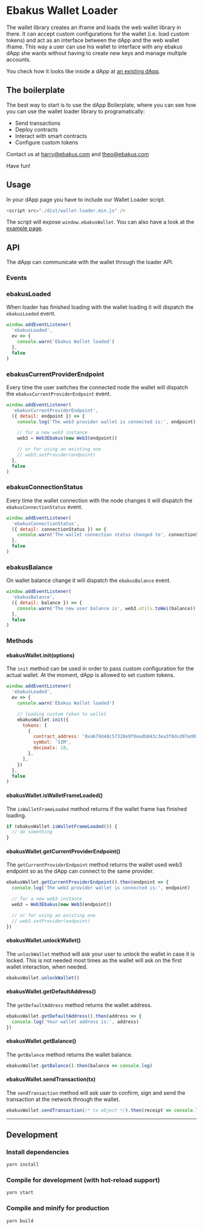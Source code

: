# Ebakus Wallet Loader

The wallet library creates an iframe and loads the web wallet library in there. It can accept custom configurations for the wallet (i.e. load custom tokens) and act as an interface between the dApp and the web wallet iframe. This way a user can use his wallet to interface with any ebakus dApp she wants without having to create new keys and manage multiple accounts.

You check how it looks like inside a dApp at [an existing dApp](https://demo.ebakus.com).

## The boilerplate

The best way to start is to use the dApp Boilerplate, where you can see how you can use the wallet loader library to programatically:

- Send transactions
- Deploy contracts
- Interact with smart contracts
- Configure custom tokens

Contact us at harry@ebakus.com and theo@ebakus.com

Have fun!

## Usage

In your dApp page you have to include our Wallet Loader script.

```js
<script src="./dist/wallet-loader.min.js" />
```

The script will expose `window.ebakusWallet`. You can also have a look at the [example page](./dist/index.html).

## API

The dApp can communicate with the wallet through the loader API.

### Events

### ebakusLoaded

When loader has finished loading with the wallet loading it will dispatch the `ebakusLoaded` event.

```js
window.addEventListener(
  'ebakusLoaded',
  ev => {
    console.warn('Ebakus Wallet loaded')
  },
  false
)
```

### ebakusCurrentProviderEndpoint

Every time the user switches the connected node the wallet will dispatch the `ebakusCurrentProviderEndpoint` event.

```js
window.addEventListener(
  'ebakusCurrentProviderEndpoint',
  ({ detail: endpoint }) => {
    console.log('The web3 provider wallet is connected is:', endpoint)

    // for a new web3 instance
    web3 = Web3Ebakus(new Web3(endpoint))

    // or for using an existing one
    // web3.setProvider(endpoint)
  },
  false
)
```

### ebakusConnectionStatus

Every time the wallet connection with the node changes it will dispatch the `ebakusConnectionStatus` event.

```js
window.addEventListener(
  'ebakusConnectionStatus',
  ({ detail: connectionStatus }) => {
    console.warn('The wallet connection status changed to', connectionStatus)
  },
  false
)
```

### ebakusBalance

On wallet balance change it will dispatch the `ebakusBalance` event.

```js
window.addEventListener(
  'ebakusBalance',
  ({ detail: balance }) => {
    console.warn('The new user balance is', web3.utils.toWei(balance))
  },
  false
)
```

### Methods

#### ebakusWallet.init(options)

The `init` method can be used in order to pass custom configuration for the actual wallet. At the moment, dApp is allowed to set custom tokens.

```js
window.addEventListener(
  'ebakusLoaded',
  ev => {
    console.warn('Ebakus Wallet loaded')

    // loading custom token to wallet
    ebakusWallet.init({
      tokens: [
        {
          contract_address: '0xa679d48c57320e9f0eadb043c3ea3f8dcd97ed01',
          symbol: 'SIM',
          decimals: 18,
        },
      ],
    })
  },
  false
)
```

#### ebakusWallet.isWalletFrameLoaded()

The `isWalletFrameLoaded` method returns if the wallet frame has finished loading.

```js
if (ebakusWallet.isWalletFrameLoaded()) {
  // do something
}
```

#### ebakusWallet.getCurrentProviderEndpoint()

The `getCurrentProviderEndpoint` method returns the wallet used web3 endpoint so as the dApp can connect to the same provider.

```js
ebakusWallet.getCurrentProviderEndpoint().then(endpoint => {
  console.log('The web3 provider wallet is connected is:', endpoint)

  // for a new web3 instance
  web3 = Web3Ebakus(new Web3(endpoint))

  // or for using an existing one
  // web3.setProvider(endpoint)
})
```

#### ebakusWallet.unlockWallet()

The `unlockWallet` method will ask your user to unlock the wallet in case it is locked. This is not needed most times as the wallet will ask on the first wallet interaction, when needed.

```js
ebakusWallet.unlockWallet()
```

#### ebakusWallet.getDefaultAddress()

The `getDefaultAddress` method returns the wallet address.

```js
ebakusWallet.getDefaultAddress().then(address => {
  console.log('Your wallet address is:', address)
})
```

#### ebakusWallet.getBalance()

The `getBalance` method returns the wallet balance.

```js
ebakusWallet.getBalance().then(balance => console.log)
```

#### ebakusWallet.sendTransaction(tx)

The `sendTransaction` method will ask user to confirm, sign and send the transaction at the network through the wallet.

```js
ebakusWallet.sendTransaction(/* tx object */).then(receipt => console.log)
```

---

## Development

### Install dependencies

```bash
yarn install
```

### Compile for development (with hot-reload support)

```bash
yarn start
```

### Compile and minify for production

```bash
yarn build
```
